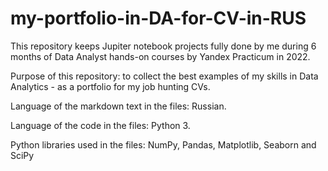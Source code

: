 # my-portfolio-in-DA-for-CV-in-RUS

This repository keeps Jupiter notebook projects fully done by me during 6 months of Data Analyst hands-on courses by Yandex Practicum in 2022.

Purpose of this repository: to collect the best examples of my skills in Data Analytics - as a portfolio for my job hunting CVs.

Language of the markdown text in the files: Russian.

Language of the code in the files: Python 3.

Python libraries used in the files: NumPy, Pandas, Matplotlib, Seaborn and SciPy

